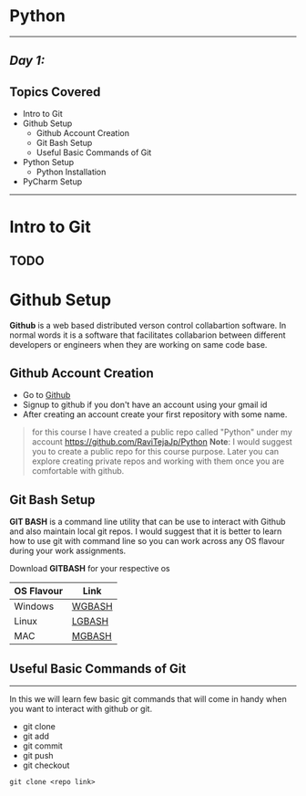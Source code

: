 # Python
---
## _Day 1:_ 
## Topics Covered

- Intro to Git
- Github Setup
    + Github Account Creation
    + Git Bash Setup
    + Useful Basic Commands of Git
- Python Setup
    + Python Installation
- PyCharm Setup
---- 
# Intro to Git
TODO
----
# Github Setup

**Github** is a web based distributed verson control collabartion software. In normal words it is a software that facilitates collabarion between different developers or engineers when they are working on same code base.


## Github Account Creation

- Go to [Github]
- Signup to github if you don't have an account using your gmail id
- After creating an account create your first repository with some name.
> for this course I have created a public repo called "Python" under my account 
> https://github.com/RaviTejaJp/Python
> **Note**: I would suggest you to create a public repo for this course purpose. Later you can explore creating private repos and working with them once you are comfortable with github.

## Git Bash Setup

**GIT BASH** is a command line utility that can be use to interact with Github and also maintain local git repos. I would suggest that it is better to learn how to use git with command line so you can work across any OS flavour during your work assignments.

Download **GITBASH** for your respective os

| OS Flavour| Link |
|------ |------ |
| Windows | [WGBASH] |
| Linux   | [LGBASH] |
| MAC     | [MGBASH] |

## Useful Basic Commands of Git
---
In this we will learn few basic git commands that will come in handy when you want to interact with github or git.

- git clone
- git add
- git commit
- git push
- git checkout

```
git clone <repo link>
```


[Github]: <https://github.com/>
[WGBASH]: <https://gitforwindows.org/>
[LGBASH]: <https://git-scm.com/download/linux>
[MGBASH]: <https://git-scm.com/download/mac>


